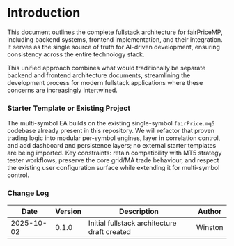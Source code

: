 # Introduction
This document outlines the complete fullstack architecture for fairPriceMP, including backend systems, frontend implementation, and their integration. It serves as the single source of truth for AI-driven development, ensuring consistency across the entire technology stack.

This unified approach combines what would traditionally be separate backend and frontend architecture documents, streamlining the development process for modern fullstack applications where these concerns are increasingly intertwined.

### Starter Template or Existing Project
The multi-symbol EA builds on the existing single-symbol `fairPrice.mq5` codebase already present in this repository. We will refactor that proven trading logic into modular per-symbol engines, layer in correlation control, and add dashboard and persistence layers; no external starter templates are being imported. Key constraints: retain compatibility with MT5 strategy tester workflows, preserve the core grid/MA trade behaviour, and respect the existing user configuration surface while extending it for multi-symbol control.

### Change Log

| Date       | Version | Description                                  | Author  |
|------------|---------|----------------------------------------------|---------|
| 2025-10-02 | 0.1.0   | Initial fullstack architecture draft created | Winston |
